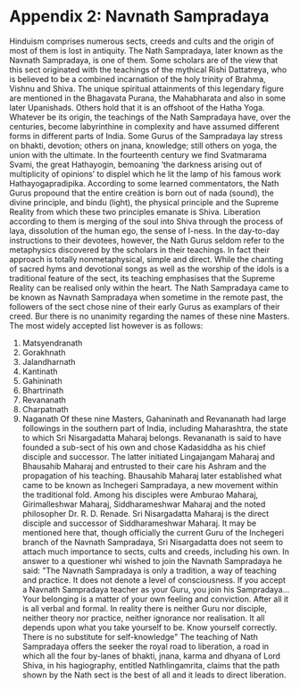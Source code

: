 # Appendix 2: Navnath Sampradaya

Hinduism comprises numerous sects, creeds and cults and the origin of most of them is lost in
antiquity. The Nath Sampradaya, later known as the Navnath Sampradaya, is one of them. Some
scholars are of the view that this sect originated with the teachings of the mythical Rishi Dattatreya,
who is believed to be a combined incarnation of the holy trinity of Brahma, Vishnu and Shiva. The
unique spiritual attainments of this legendary figure are mentioned in the Bhagavata Purana, the
Mahabharata and also in some later Upanishads. Others hold that it is an offshoot of the Hatha
Yoga.
Whatever be its origin, the teachings of the Nath Sampradaya have, over the centuries, become
labyrinthine in complexity and have assumed different forms in different parts of India. Some Gurus
of the Sampradaya lay stress on bhakti, devotion; others on jnana, knowledge; still others on yoga,
the union with the ultimate. In the fourteenth century we find Svatmarama Svami, the great
Hathayogin, bemoaning ‘the darkness arising out of multiplicity of opinions’ to displel which he lit the
lamp of his famous work Hathayogapradipika.
According to some learned commentators, the Nath Gurus propound that the entire creätion is born
out of nada (sound), the divine principle, and bindu (light), the physical principle and the Supreme
Reality from which these two principles emanate is Shiva. Liberation according to them is merging
of the soul into Shiva through the process of laya, dissolution of the human ego, the sense of I-ness.
In the day-to-day instructions to their devotees, however, the Nath Gurus seldom refer to the
metaphysics discovered by the scholars in their teachings. In fact their approach is totally nonmetaphysical,
simple and direct. While the chanting of sacred hyms and devotional songs as well as
the worship of the idols is a traditional feature of the sect, its teaching emphasises that the Supreme
Reality can be realised only within the heart.
The Nath Sampradaya came to be known as Navnath Sampradaya when sometime in the remote
past, the followers of the sect chose nine of their early Gurus as examplars of their creed. Bur there
is no unanimity regarding the names of these nine Masters. The most widely accepted list however
is as follows:
1. Matsyendranath
2. Gorakhnath
3. Jalandharnath
4. Kantinath
5. Gahininath
6. Bhartrinath
7. Revananath
8. Charpatnath
9. Naganath
Of these nine Masters, Gahaninath and Revananath had large followings in the southern part of
India, including Maharashtra, the state to which Sri Nisargadatta Maharaj belongs. Revananath is
said to have founded a sub-sect of his own and chose Kadasiddha as his chief disciple and
successor. The latter initiated Lingajangam Maharaj and Bhausahib Maharaj and entrusted to their
care his Ashram and the propagation of his teaching. Bhausahib Maharaj later established what
came to be known as Inchegeri Sampradaya, a new movement within the traditional fold. Among
his disciples were Amburao Maharaj, Girimalleshwar Maharaj, Siddharameshwar Maharaj and the
noted philosopher Dr. R. D. Renade. Sri Nisargadatta Maharaj is the direct disciple and successor
of Siddharameshwar Maharaj.
It may be mentioned here that, though officially the current Guru of the Inchegeri branch of the
Navnath Sampradaya, Sri Nisargadatta does not seem to attach much importance to sects, cults
and creeds, including his own. In answer to a questioner whi wished to join the Navnath
Sampradaya he said: "The Navnath Sampradaya is only a tradition, a way of teaching and practice.
It does not denote a level of consciousness. If you accept a Navnath Sampradaya teacher as your
Guru, you join his Sampradaya... Your belonging is a matter of your own feeling and conviction.
After all it is all verbal and formal. In reality there is neither Guru nor disciple, neither theory nor
practice, neither ignorance nor realisation. It all depends upon what you take yourself to be. Know
yourself correctly. There is no substitute for self-knowledge"
The teaching of Nath Sampradaya offers the seeker the royal road to liberation, a road in which all
the four by-lanes of bhakti, jnana, karma and dhyana of Lord Shiva, in his hagiography, entitled
Nathlingamrita, claims that the path shown by the Nath sect is the best of all and it leads to direct
liberation.